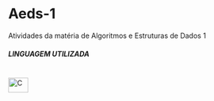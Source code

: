 # Aeds-1

 Atividades da matéria de Algoritmos e Estruturas de Dados 1

 ##### LINGUAGEM UTILIZADA
 <div style="display: inline_block"><br/>
  <img align="center" alt="C" height="30" width="40" src"<img src="https://cdn.jsdelivr.net/gh/devicons/devicon/icons/c/c-original.svg" />
</div>
